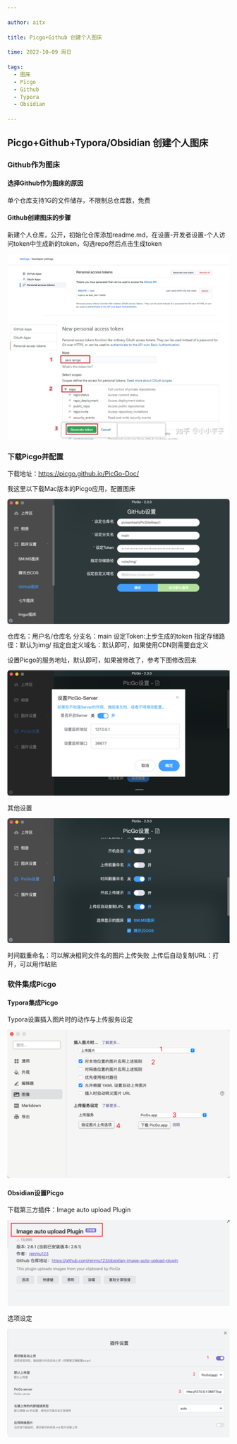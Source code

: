 ```yaml
---

author: aitx

title: Picgo+Github 创建个人图床

time: 2022-10-09 周日

tags: 
  - 图床
  - Picgo
  - Github
  - Typora
  - Obsidian

---
```


## Picgo+Github+Typora/Obsidian 创建个人图床

### Github作为图床

#### 选择Github作为图床的原因

单个仓库支持1G的文件储存，不限制总仓库数，免费

#### Github创建图床的步骤

新建个人仓库，公开，初始化仓库添加readme.md，在设置-开发者设置-个人访问token中生成新的token，勾选repo然后点击生成token


![](https://raw.githubusercontent.com/pvisanhash/PicSiteRepo1/main/note/img/202210050027874.png)
![](https://raw.githubusercontent.com/pvisanhash/PicSiteRepo1/main/note/img/202210050029712.png)


### 下载Picgo并配置

下载地址：https://picgo.github.io/PicGo-Doc/

我这里以下载Mac版本的Picgo应用，配置图床

![](https://raw.githubusercontent.com/pvisanhash/PicSiteRepo1/main/note/img/202210050034875.png)

仓库名：用户名/仓库名
分支名：main
设定Token:上步生成的token
指定存储路径：默认为img/
指定自定义域名：默认即可，如果使用CDN则需要自定义

设置Picgo的服务地址，默认即可，如果被修改了，参考下图修改回来

![](https://raw.githubusercontent.com/pvisanhash/PicSiteRepo1/main/note/img/202210050038911.png)

其他设置

![](https://raw.githubusercontent.com/pvisanhash/PicSiteRepo1/main/note/img/202210050039015.png)

时间戳重命名：可以解决相同文件名的图片上传失败
上传后自动复制URL：打开，可以用作粘贴

### 软件集成Picgo

#### Typora集成Picgo

Typora设置插入图片时的动作与上传服务设定

![](https://raw.githubusercontent.com/pvisanhash/PicSiteRepo1/main/note/img/202210050043381.png)

#### Obsidian设置Picgo

下载第三方插件：Image auto upload Plugin

![](https://raw.githubusercontent.com/pvisanhash/PicSiteRepo1/main/note/img/202210050045675.png)

 选项设定
 
![](https://raw.githubusercontent.com/pvisanhash/PicSiteRepo1/main/note/img/202210050047388.png)
